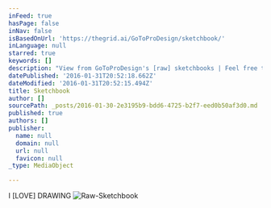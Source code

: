 ```yaml
---
inFeed: true
hasPage: false
inNav: false
isBasedOnUrl: 'https://thegrid.ai/GoToProDesign/sketchbook/'
inLanguage: null
starred: true
keywords: []
description: "View from GoToProDesign's [raw] sketchbooks | Feel free to browse through the  galleries | Draw. Draw. Draw."
datePublished: '2016-01-31T20:52:18.662Z'
dateModified: '2016-01-31T20:52:15.494Z'
title: Sketchbook
author: []
sourcePath: _posts/2016-01-30-2e3195b9-bdd6-4725-b2f7-eed0b50af3d0.md
published: true
authors: []
publisher:
  name: null
  domain: null
  url: null
  favicon: null
_type: MediaObject

---
```

I \[LOVE\] DRAWING
![Raw-Sketchbook](https://s3-us-west-2.amazonaws.com/the-grid-img/p/6f8095fbd588d294a3468a634909a9b2f7a06944.jpg)